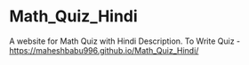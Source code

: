 # Math_Quiz_Hindi
A website for Math Quiz with Hindi Description.
To Write Quiz - https://maheshbabu996.github.io/Math_Quiz_Hindi/
